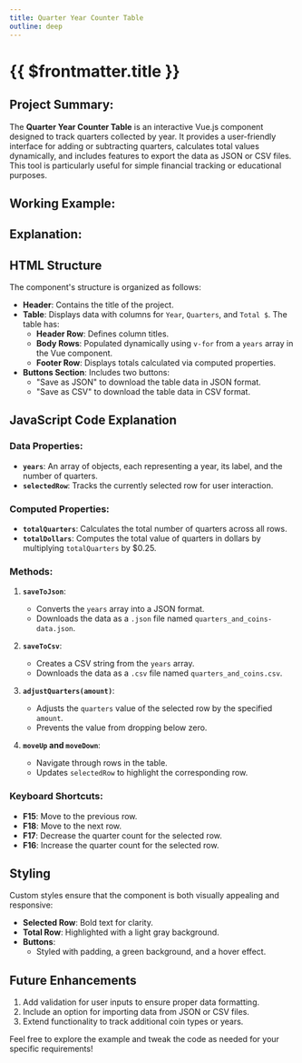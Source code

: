 ```yaml
---
title: Quarter Year Counter Table
outline: deep
---
```

# {{ $frontmatter.title }}

<script setup>
import QuarterYearCounterTable from '@theme/components/projects/QuarterYearCounterTable.vue'
</script>

## Project Summary:

The **Quarter Year Counter Table** is an interactive Vue.js component designed to track quarters collected by year. It provides a user-friendly interface for adding or subtracting quarters, calculates total values dynamically, and includes features to export the data as JSON or CSV files. This tool is particularly useful for simple financial tracking or educational purposes.

## Working Example:

<QuarterYearCounterTable/>

## Explanation:

## HTML Structure

The component's structure is organized as follows:

- **Header**: Contains the title of the project.
- **Table**: Displays data with columns for `Year`, `Quarters`, and `Total $`. The table has:
  - **Header Row**: Defines column titles.
  - **Body Rows**: Populated dynamically using `v-for` from a `years` array in the Vue component.
  - **Footer Row**: Displays totals calculated via computed properties.
- **Buttons Section**: Includes two buttons:
  - "Save as JSON" to download the table data in JSON format.
  - "Save as CSV" to download the table data in CSV format.

## JavaScript Code Explanation

### Data Properties:
- **`years`**: An array of objects, each representing a year, its label, and the number of quarters.
- **`selectedRow`**: Tracks the currently selected row for user interaction.

### Computed Properties:
- **`totalQuarters`**: Calculates the total number of quarters across all rows.
- **`totalDollars`**: Computes the total value of quarters in dollars by multiplying `totalQuarters` by $0.25.

### Methods:
1. **`saveToJson`**:
   - Converts the `years` array into a JSON format.
   - Downloads the data as a `.json` file named `quarters_and_coins-data.json`.

2. **`saveToCsv`**:
   - Creates a CSV string from the `years` array.
   - Downloads the data as a `.csv` file named `quarters_and_coins.csv`.

3. **`adjustQuarters(amount)`**:
   - Adjusts the `quarters` value of the selected row by the specified `amount`.
   - Prevents the value from dropping below zero.

4. **`moveUp` and `moveDown`**:
   - Navigate through rows in the table.
   - Updates `selectedRow` to highlight the corresponding row.

### Keyboard Shortcuts:
- **F15**: Move to the previous row.
- **F18**: Move to the next row.
- **F17**: Decrease the quarter count for the selected row.
- **F16**: Increase the quarter count for the selected row.

## Styling

Custom styles ensure that the component is both visually appealing and responsive:
- **Selected Row**: Bold text for clarity.
- **Total Row**: Highlighted with a light gray background.
- **Buttons**:
  - Styled with padding, a green background, and a hover effect.

## Future Enhancements

1. Add validation for user inputs to ensure proper data formatting.
2. Include an option for importing data from JSON or CSV files.
3. Extend functionality to track additional coin types or years.

Feel free to explore the example and tweak the code as needed for your specific requirements!

